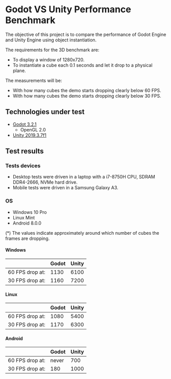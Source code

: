 # Godot VS Unity Performance Benchmark

The objective of this project is to compare the performance of Godot Engine and Unity Engine using object instantiation.

The requirements for the 3D benchmark are:

- To display a window of 1280x720.
- To instantiate a cube each 0.1 seconds and let it drop to a physical plane.

The measurements will be:

- With how many cubes the demo starts dropping clearly below 60 FPS.
- With how many cubes the demo starts dropping clearly below 30 FPS.

## Technologies under test

- [Godot 3.2.1](https://godotengine.org/)
  - OpenGL 2.0
- [Unity 2019.3.7f1](https://unity.com/)

## Test results

### Tests devices

- Desktop tests were driven in a laptop with a i7-8750H CPU, SDRAM DDR4-2666, NVMe hard drive.
- Mobile tests were driven in a Samsung Galaxy A3.

### OS

- Windows 10 Pro
- Linux Mint
- Android 8.0.0

(*) The values indicate approximately around which number of cubes the frames are dropping.

#### Windows

|                 | Godot | Unity |
| --------------- | ----- | ----- |
| 60 FPS drop at: | 1130  | 6100  |
| 30 FPS drop at: | 1160  | 7200  |

#### Linux

|                 | Godot | Unity |
| --------------- | ----- | ----- |
| 60 FPS drop at: | 1080  | 5400  |
| 30 FPS drop at: | 1170  | 6300  |

#### Android

|                 | Godot | Unity |
| --------------- | ----- | ----- |
| 60 FPS drop at: | never | 700   |
| 30 FPS drop at: | 180   | 1000  |
